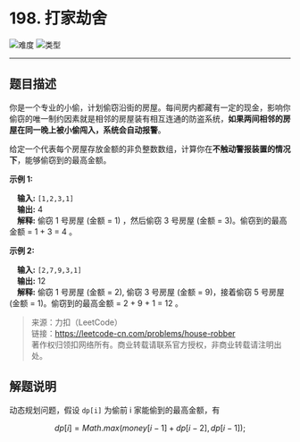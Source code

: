 # 198. 打家劫舍

![难度](https://img.shields.io/badge/难度-简单-5cb85c.svg?logo=leetcode&style=flat)  ![类型](https://img.shields.io/badge/类型-动态规划-violet.svg?style=flat)

---

## 题目描述

你是一个专业的小偷，计划偷窃沿街的房屋。每间房内都藏有一定的现金，影响你偷窃的唯一制约因素就是相邻的房屋装有相互连通的防盗系统，**如果两间相邻的房屋在同一晚上被小偷闯入，系统会自动报警**。

给定一个代表每个房屋存放金额的非负整数数组，计算你在**不触动警报装置的情况下**，能够偷窃到的最高金额。

**示例 1:**

&emsp;**输入:** `[1,2,3,1]`  
&emsp;**输出:** 4  
&emsp;**解释:** 偷窃 1 号房屋 (金额 = 1) ，然后偷窃 3 号房屋 (金额 = 3)。偷窃到的最高金额 = 1 + 3 = 4 。  

**示例 2:**

&emsp;**输入:** `[2,7,9,3,1]`  
&emsp;**输出:** 12  
&emsp;**解释:** 偷窃 1 号房屋 (金额 = 2), 偷窃 3 号房屋 (金额 = 9)，接着偷窃 5 号房屋 (金额 = 1)。偷窃到的最高金额 = 2 + 9 + 1 = 12 。  

> 来源：力扣（LeetCode）  
> 链接：https://leetcode-cn.com/problems/house-robber  
> 著作权归领扣网络所有。商业转载请联系官方授权，非商业转载请注明出处。  

## 解题说明

动态规划问题，假设 `dp[i]` 为偷前 i 家能偷到的最高金额，有  

$$
dp[i] = Math.max(money[i - 1] + dp[i - 2], dp[i - 1]);
$$